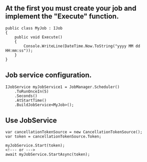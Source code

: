 ## At the first you must create your job and implement the "Execute" function.

```
public class MyJob : IJob
{
    public void Execute()
    {
        Console.WriteLine(DateTime.Now.ToString("yyyy MM dd HH:mm:ss"));
    }
}
```

## Job service configuration.

```
IJobService myJobService1 = JobManager.Scheduler()
    .ToRunOnceIn(5)
    .Seconds()
    .AtStartTime()
    .BuildJobService<MyJob>();
```

## Use JobService

```
var cancellationTokenSource = new CancellationTokenSource();
var token = cancellationTokenSource.Token;
```

```
myJobService.Start(token);
<!--- or --->
await myJobService.StartAsync(token);
```
